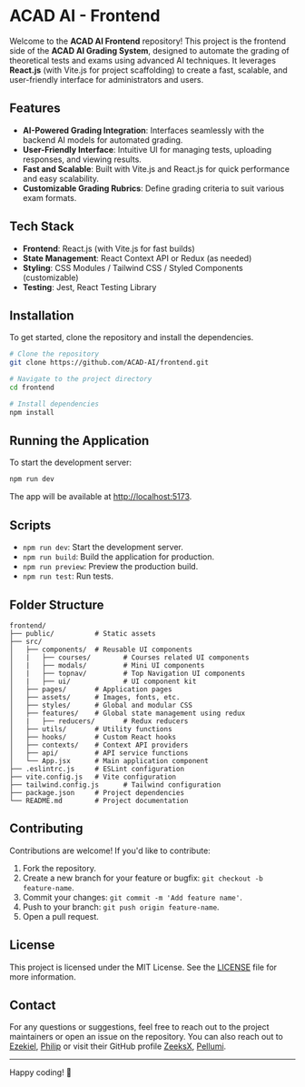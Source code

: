 # ACAD AI - Frontend

Welcome to the **ACAD AI Frontend** repository! This project is the frontend side of the **ACAD AI Grading System**, designed to automate the grading of theoretical tests and exams using advanced AI techniques. It leverages **React.js** (with Vite.js for project scaffolding) to create a fast, scalable, and user-friendly interface for administrators and users.

## Features

- **AI-Powered Grading Integration**: Interfaces seamlessly with the backend AI models for automated grading.
- **User-Friendly Interface**: Intuitive UI for managing tests, uploading responses, and viewing results.
- **Fast and Scalable**: Built with Vite.js and React.js for quick performance and easy scalability.
- **Customizable Grading Rubrics**: Define grading criteria to suit various exam formats.

## Tech Stack

- **Frontend**: React.js (with Vite.js for fast builds)
- **State Management**: React Context API or Redux (as needed)
- **Styling**: CSS Modules / Tailwind CSS / Styled Components (customizable)
- **Testing**: Jest, React Testing Library

## Installation

To get started, clone the repository and install the dependencies.

```bash
# Clone the repository
git clone https://github.com/ACAD-AI/frontend.git

# Navigate to the project directory
cd frontend

# Install dependencies
npm install
```

## Running the Application

To start the development server:

```bash
npm run dev
```

The app will be available at [http://localhost:5173](http://localhost:5173).

## Scripts

- `npm run dev`: Start the development server.
- `npm run build`: Build the application for production.
- `npm run preview`: Preview the production build.
- `npm run test`: Run tests.

## Folder Structure

```plaintext
frontend/
├── public/          # Static assets
├── src/
│   ├── components/  # Reusable UI components
│   |   ├── courses/        # Courses related UI components
│   |   ├── modals/         # Mini UI components
│   |   ├── topnav/         # Top Navigation UI components
│   |   ├── ui/             # UI component kit
│   ├── pages/       # Application pages
│   ├── assets/      # Images, fonts, etc.
│   ├── styles/      # Global and modular CSS
│   ├── features/    # Global state management using redux
│   |   ├── reducers/       # Redux reducers
│   ├── utils/       # Utility functions
│   ├── hooks/       # Custom React hooks
│   ├── contexts/    # Context API providers
│   ├── api/         # API service functions
│   └── App.jsx      # Main application component
├── .eslintrc.js     # ESLint configuration
├── vite.config.js   # Vite configuration
├── tailwind.config.js      # Tailwind configuration
├── package.json     # Project dependencies
└── README.md        # Project documentation
```

## Contributing

Contributions are welcome! If you'd like to contribute:

1. Fork the repository.
2. Create a new branch for your feature or bugfix: `git checkout -b feature-name`.
3. Commit your changes: `git commit -m 'Add feature name'`.
4. Push to your branch: `git push origin feature-name`.
5. Open a pull request.

## License

This project is licensed under the MIT License. See the [LICENSE](./LICENSE) file for more information.

## Contact

For any questions or suggestions, feel free to reach out to the project maintainers or open an issue on the repository. You can also reach out to [Ezekiel](mailto:ikinwotezekiel@gmail.com), [Philip](mailto:philip.edward1510@gmail.com)  or visit their GitHub profile [ZeeksX](https://github.com/ZeeksX), [Pellumi](https://github.com/Pellumi).

---

Happy coding! 🎉
